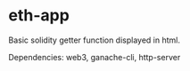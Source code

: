 # eth-app
Basic solidity getter function displayed in html.

Dependencies: web3, ganache-cli, http-server
